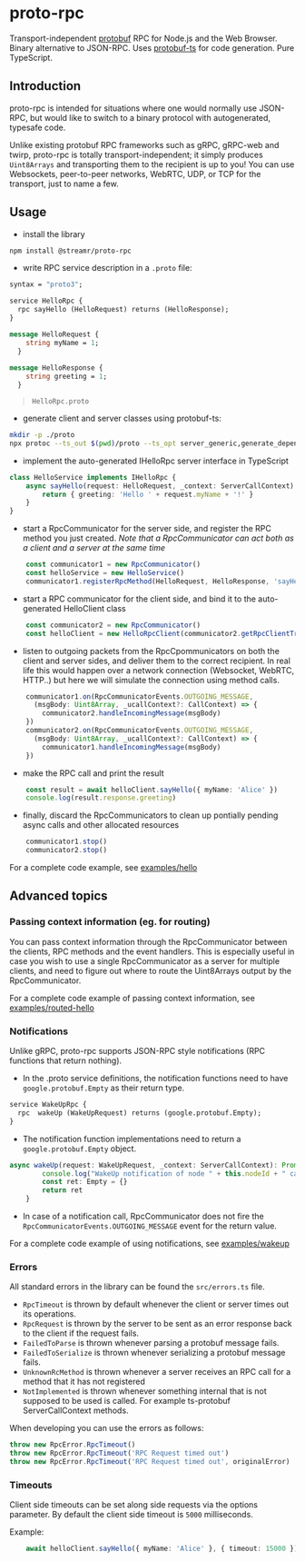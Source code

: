 proto-rpc
===========

Transport-independent [protobuf](https://developers.google.com/protocol-buffers) RPC for Node.js and the Web Browser. 
Binary alternative to JSON-RPC. Uses [protobuf-ts](https://github.com/timostamm/protobuf-ts) for code generation. Pure TypeScript.

## Introduction

proto-rpc is intended for situations where one would normally use JSON-RPC, but would like to switch to a binary protocol with autogenerated, typesafe code.  

Unlike existing protobuf RPC frameworks such as gRPC, gRPC-web and twirp, proto-rpc is totally transport-independent; it simply produces `Uint8Arrays` and transporting them to the recipient is up to you! You can use Websockets, peer-to-peer networks, WebRTC, UDP, or TCP for the transport, just to name a few.

## Usage

- install the library

```bash
npm install @streamr/proto-rpc
```

- write RPC service description in a `.proto` file:

```proto
syntax = "proto3";

service HelloRpc {
  rpc sayHello (HelloRequest) returns (HelloResponse);
}

message HelloRequest {
    string myName = 1;
  }
  
message HelloResponse {
    string greeting = 1;
  }
```
  > `HelloRpc.proto`

- generate client and server classes using protobuf-ts:

```bash
mkdir -p ./proto
npx protoc --ts_out $(pwd)/proto --ts_opt server_generic,generate_dependencies --proto_path $(pwd) HelloRpc.proto
```

- implement the auto-generated IHelloRpc server interface in TypeScript

```typescript
class HelloService implements IHelloRpc {
    async sayHello(request: HelloRequest, _context: ServerCallContext): Promise<HelloResponse> {
        return { greeting: 'Hello ' + request.myName + '!' }
    }
}
```

- start a RpcCommunicator for the server side, and register the RPC method you just created.
  *Note that a RpcCommunicator can act both as a client and a server at the same time*    

```typescript
    const communicator1 = new RpcCommunicator()
    const helloService = new HelloService()
    communicator1.registerRpcMethod(HelloRequest, HelloResponse, 'sayHello', helloService.sayHello)
```

- start a RPC communicator for the client side, and bind it to the auto-generated HelloClient class


```typescript
    const communicator2 = new RpcCommunicator()
    const helloClient = new HelloRpcClient(communicator2.getRpcClientTransport())
```

- listen to outgoing packets from the RpcCpommunicators on both the client and server sides, and
  deliver them to the correct recipient. In real life this would happen over a network connection (Websocket, WebRTC, HTTP..)
  but here we will simulate the connection using method calls.

```typescript
    communicator1.on(RpcCommunicatorEvents.OUTGOING_MESSAGE, 
      (msgBody: Uint8Array, _ucallContext?: CallContext) => {
        communicator2.handleIncomingMessage(msgBody)
    })
    communicator2.on(RpcCommunicatorEvents.OUTGOING_MESSAGE, 
      (msgBody: Uint8Array, _ucallContext?: CallContext) => {
        communicator1.handleIncomingMessage(msgBody)
    })
```

- make the RPC call and print the result
  
```typescript
    const result = await helloClient.sayHello({ myName: 'Alice' })
    console.log(result.response.greeting)
```

- finally, discard the RpcCommunicators to clean up pontially pending async calls and other
  allocated resources
  
```typescript
    communicator1.stop()
    communicator2.stop()
```

For a complete code example, see [examples/hello](examples/hello)

## Advanced topics

### Passing context information (eg. for routing)

You can pass context information through the RpcCommunicator between the clients, RPC methods and the event handlers. This is
especially useful in case you wish to use a single RpcCommunicator as a server for multiple clients, and need to figure out
where to route the Uint8Arrays output by the RpcCommunicator. 

For a complete code example of passing context information, see [examples/routed-hello](examples/routed-hello)

### Notifications

Unlike gRPC, proto-rpc supports JSON-RPC style notifications (RPC functions that return nothing). 

- In the .proto service definitions, the notification functions need to have `google.protobuf.Empty` as their return type.

```proto
service WakeUpRpc {
  rpc  wakeUp (WakeUpRequest) returns (google.protobuf.Empty);
}
```

- The notification function implementations need to return a `google.protobuf.Empty` object.

```typescript
async wakeUp(request: WakeUpRequest, _context: ServerCallContext): Promise<Empty> {
        console.log("WakeUp notification of node " + this.nodeId + " called with reason: " + request.reason)
        const ret: Empty = {}
        return ret
    }
```

- In case of a notification call, RpcCommunicator does not fire the `RpcCommunicatorEvents.OUTGOING_MESSAGE` event for the return value.

For a complete code example of using notifications, see [examples/wakeup](examples/wakeup)

### Errors

All standard errors in the library can be found the `src/errors.ts` file.

- `RpcTimeout` is thrown by default whenever the client or server times out its operations.
- `RpcRequest` is thrown by the server to be sent as an error response back to the client if the request fails.
- `FailedToParse` is thrown whenever parsing a protobuf message fails.
- `FailedToSerialize` is thrown whenever serializing a protobuf message fails.
- `UnknownRcMethod` is thrown whenever a server receives an RPC call for a method that it has not registered
- `NotImplemented` is thrown whenever something internal that is not supposed to be used is called. For example ts-protobuf ServerCallContext methods.

When developing you can use the errors as follows:

```typescript
throw new RpcError.RpcTimeout()
throw new RpcError.RpcTimeout('RPC Request timed out')
throw new RpcError.RpcTimeout('RPC Request timed out', originalError)
```

### Timeouts

Client side timeouts can be set along side requests via the options parameter. By default the client side timeout is `5000` milliseconds.

Example:
```typescript
	await helloClient.sayHello({ myName: 'Alice' }, { timeout: 15000 })
```